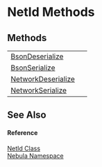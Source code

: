 # NetId Methods




## Methods
<table>
<tr>
<td><a href="M_Nebula_NetId_BsonDeserialize">BsonDeserialize</a></td>
<td> </td></tr>
<tr>
<td><a href="M_Nebula_NetId_BsonSerialize">BsonSerialize</a></td>
<td> </td></tr>
<tr>
<td><a href="M_Nebula_NetId_NetworkDeserialize">NetworkDeserialize</a></td>
<td> </td></tr>
<tr>
<td><a href="M_Nebula_NetId_NetworkSerialize">NetworkSerialize</a></td>
<td> </td></tr>
</table>

## See Also


#### Reference
<a href="T_Nebula_NetId">NetId Class</a>  
<a href="N_Nebula">Nebula Namespace</a>  
